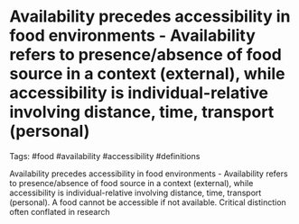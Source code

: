# Availability precedes accessibility in food environments - Availability refers to presence/absence of food source in a context (external), while accessibility is individual-relative involving distance, time, transport (personal)

Tags: #food #availability #accessibility #definitions

Availability precedes accessibility in food environments - Availability refers to presence/absence of food source in a context (external), while accessibility is individual-relative involving distance, time, transport (personal). A food cannot be accessible if not available. Critical distinction often conflated in research